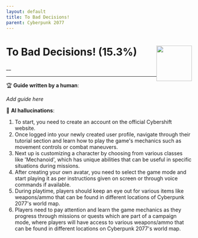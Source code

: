 ```yaml
---
layout: default
title: To Bad Decisions!
parent: Cyberpunk 2077
---
```


# To Bad Decisions! (15.3%) <img style="float: right;" src="https://cdn.cloudflare.steamstatic.com/steamcommunity/public/images/apps/1091500/3ac542374888a4a57a2ef35fb2bf3a5546daaaca.jpg" width="96" height="96">

__

***

:trophy: **Guide written by a human**:

_Add guide here_

:robot: **AI hallucinations**:

1) To start, you need to create an account on the official Cybershift website. 
2) Once logged into your newly created user profile, navigate through their tutorial section and learn how to play the game's mechanics such as movement controls or combat maneuvers.  
3) Next up is customizing a character by choosing from various classes like 'Mechanoid', which has unique abilities that can be useful in specific situations during missions. 
4) After creating your own avatar, you need to select the game mode and start playing it as per instructions given on screen or through voice commands if available.  
5) During playtime, players should keep an eye out for various items like weapons/ammo that can be found in different locations of Cyberpunk 2077's world map.
6) Players need to pay attention and learn the game mechanics as they progress through missions or quests which are part of a campaign mode, where players will have access to various weapons/ammo that can be found in different locations on Cyberpunk 2077's world map.